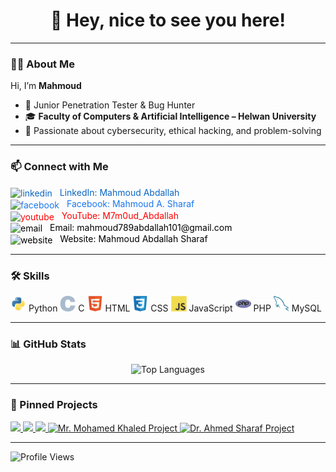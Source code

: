 <h1 align="center">👋 Hey, nice to see you here!</h1>

---

### 👨‍💻 About Me
Hi, I’m **Mahmoud**  
- 🎯 Junior Penetration Tester & Bug Hunter  
- 🎓 **Faculty of Computers & Artificial Intelligence – Helwan University**  
- 🔎 Passionate about cybersecurity, ethical hacking, and problem-solving  

---

### 📫 Connect with Me
<p align="left">
  <a href="https://www.linkedin.com/in/M7moudAbdallah01/" target="_blank" style="text-decoration:none; color:#0A66C2;">
    <img height="25" src="https://raw.githubusercontent.com/rahuldkjain/github-profile-readme-generator/master/src/images/icons/Social/linked-in-alt.svg" alt="linkedin" style="vertical-align:middle; margin-right:8px;"/> LinkedIn: Mahmoud Abdallah
  </a>
  <br/>
  <a href="https://www.facebook.com/share/1Fk2Tppkp2" target="_blank" style="text-decoration:none; color:#1877F2;">
    <img height="25" src="https://raw.githubusercontent.com/rahuldkjain/github-profile-readme-generator/master/src/images/icons/Social/facebook.svg" alt="facebook" style="vertical-align:middle; margin-right:8px;"/> Facebook: Mahmoud A. Sharaf
  </a>
  <br/>
  <a href="https://www.youtube.com/@M7m0ud_Abdallah01" target="_blank" style="text-decoration:none; color:#FF0000;">
    <img height="25" src="https://raw.githubusercontent.com/rahuldkjain/github-profile-readme-generator/master/src/images/icons/Social/youtube.svg" alt="youtube" style="vertical-align:middle; margin-right:8px;"/> YouTube: M7m0ud_Abdallah
  </a>
  <br/>
  <a href="https://mail.google.com/mail/?view=cm&fs=1&to=mahmoud789abdallah101@gmail.com" style="text-decoration:none; color:#000000;">
    <img height="25" src="https://cdn.jsdelivr.net/gh/devicons/devicon/icons/google/google-original.svg" alt="email" style="vertical-align:middle; margin-right:8px;"/> 
    Email: mahmoud789abdallah101@gmail.com
  </a>
  <br/>
<a href="https://mahmoud-abdallah-sharaf.netlify.app/" target="_blank" style="text-decoration:none; color:#000000;">
  <img height="25" src="https://img.icons8.com/color/48/000000/internet--v1.png" alt="website" style="vertical-align:middle; margin-right:8px;"/> 
  Website: Mahmoud Abdallah Sharaf
</a>


</p>


---

### 🛠️ Skills
<p align="left">
  <img src="https://raw.githubusercontent.com/devicons/devicon/master/icons/python/python-original.svg" alt="python" width="25"/> Python  
  <img src="https://raw.githubusercontent.com/devicons/devicon/master/icons/c/c-original.svg" alt="c" width="25"/> C  
  <img src="https://raw.githubusercontent.com/devicons/devicon/master/icons/html5/html5-original.svg" alt="html5" width="25"/> HTML  
  <img src="https://raw.githubusercontent.com/devicons/devicon/master/icons/css3/css3-original.svg" alt="css3" width="25"/> CSS  
  <img src="https://raw.githubusercontent.com/devicons/devicon/master/icons/javascript/javascript-original.svg" alt="javascript" width="25"/> JavaScript  
  <img src="https://raw.githubusercontent.com/devicons/devicon/master/icons/php/php-original.svg" alt="php" width="25"/> PHP  
  <img src="https://raw.githubusercontent.com/devicons/devicon/master/icons/mysql/mysql-original.svg" alt="mysql" width="25"/> MySQL   
</p>

---

### 📊 GitHub Stats

<p align="center">
  <img src="https://github-readme-stats.vercel.app/api/top-langs/?username=M7moudAbdallah01&langs_count=10&layout=compact&theme=tokyonight" alt="Top Languages" />
</p>


---

### 📌 Pinned Projects

<!-- GitHub Projects -->
<a href="https://github.com/M7moudAbdallah01/Golden_Store" target="_blank">
  <img src="https://github-readme-stats.vercel.app/api/pin/?username=M7moudAbdallah01&repo=Golden_Store&theme=tokyonight" />
</a>

<a href="https://github.com/M7moudAbdallah01/CRUD" target="_blank">
  <img src="https://github-readme-stats.vercel.app/api/pin/?username=M7moudAbdallah01&repo=CRUD&theme=tokyonight" />
</a>

<a href="https://github.com/M7moudAbdallah01/My-Portfolio" target="_blank">
  <img src="https://github-readme-stats.vercel.app/api/pin/?username=M7moudAbdallah01&repo=My-Portfolio&theme=tokyonight" />
</a>

<!-- Hosted Projects styled like GitHub repos -->
<a href="https://mr-mohamed-khaled.wuaze.com/" target="_blank">
  <img src="https://mahmoud-abdallah-sharaf.netlify.app/images/logo.png" alt="Mr. Mohamed Khaled Project" width="400" height="120"/>
</a>

<a href="https://dr-ahmed-sharaf.wuaze.com/" target="_blank">
  <img src="https://mahmoud-abdallah-sharaf.netlify.app/images/ENT.png" alt="Dr. Ahmed Sharaf Project" width="400" height="120"/>
</a>

---

<p align="left"> 
  <img src="https://komarev.com/ghpvc/?username=M7moudAbdallah01&color=blue&style=flat&label=Profile+Views&count=0" alt="Profile Views" /> 
</p>




